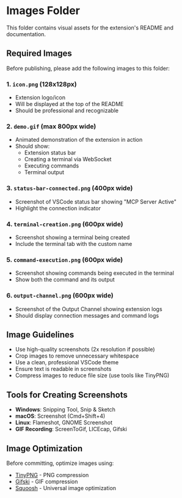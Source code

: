 # Images Folder

This folder contains visual assets for the extension's README and documentation.

## Required Images

Before publishing, please add the following images to this folder:

### 1. `icon.png` (128x128px)
- Extension logo/icon
- Will be displayed at the top of the README
- Should be professional and recognizable

### 2. `demo.gif` (max 800px wide)
- Animated demonstration of the extension in action
- Should show:
  - Extension status bar
  - Creating a terminal via WebSocket
  - Executing commands
  - Terminal output

### 3. `status-bar-connected.png` (400px wide)
- Screenshot of VSCode status bar showing "MCP Server Active"
- Highlight the connection indicator

### 4. `terminal-creation.png` (600px wide)
- Screenshot showing a terminal being created
- Include the terminal tab with the custom name

### 5. `command-execution.png` (600px wide)
- Screenshot showing commands being executed in the terminal
- Show both the command and its output

### 6. `output-channel.png` (600px wide)
- Screenshot of the Output Channel showing extension logs
- Should display connection messages and command logs

## Image Guidelines

- Use high-quality screenshots (2x resolution if possible)
- Crop images to remove unnecessary whitespace
- Use a clean, professional VSCode theme
- Ensure text is readable in screenshots
- Compress images to reduce file size (use tools like TinyPNG)

## Tools for Creating Screenshots

- **Windows**: Snipping Tool, Snip & Sketch
- **macOS**: Screenshot (Cmd+Shift+4)
- **Linux**: Flameshot, GNOME Screenshot
- **GIF Recording**: ScreenToGif, LICEcap, Gifski

## Image Optimization

Before committing, optimize images using:
- [TinyPNG](https://tinypng.com/) - PNG compression
- [Gifski](https://gif.ski/) - GIF compression
- [Squoosh](https://squoosh.app/) - Universal image optimization
